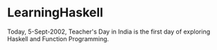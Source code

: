 # LearningHaskell
Today, 5-Sept-2002, Teacher's Day in India is the first day of exploring Haskell and Function Programming.
